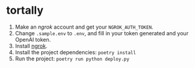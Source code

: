 # tortally

1. Make an *ngrok* account and get your `NGROK_AUTH_TOKEN`.
2. Change `.sample.env` to `.env`, and fill in your token generated and your OpenAI token.
3. Install [ngrok](https://ngrok.com/).
3. Install the project dependencies: `poetry install`
4. Run the project: `poetry run python deploy.py`